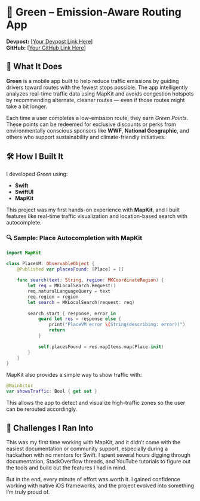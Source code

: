 # 🌿 Green – Emission-Aware Routing App

**Devpost:** [[Your Devpost Link Here](https://devpost.com/software/green-aed7s9)]  
**GitHub:** [[Your GitHub Link Here](https://github.com/mravaloarison/Green)]

## 🚗 What It Does

**Green** is a mobile app built to help reduce traffic emissions by guiding drivers toward routes with the fewest stops possible. The app intelligently analyzes real-time traffic data using MapKit and avoids congestion hotspots by recommending alternate, cleaner routes — even if those routes might take a bit longer.

Each time a user completes a low-emission route, they earn *Green Points*. These points can be redeemed for exclusive discounts or perks from environmentally conscious sponsors like **WWF**, **National Geographic**, and others who support sustainability and climate-friendly initiatives.

## 🛠️ How I Built It

I developed *Green* using:

- **Swift**
- **SwiftUI**
- **MapKit**

This project was my first hands-on experience with **MapKit**, and I built features like real-time traffic visualization and location-based search with autocomplete.

### 🔍 Sample: Place Autocompletion with MapKit

```swift
import MapKit

class PlaceVM: ObservableObject {
    @Published var placesFound: [Place] = []
    
    func search(text: String, region: MKCoordinateRegion) {
        let req = MKLocalSearch.Request()
        req.naturalLanguageQuery = text
        req.region = region
        let search = MKLocalSearch(request: req)
        
        search.start { response, error in
            guard let res = response else {
                print("PlaceVM error \(String(describing: error))")
                return
            }
            
            self.placesFound = res.mapItems.map(Place.init)
        }
    }
}
```

MapKit also provides a simple way to show traffic with:

```swift
@MainActor
var showsTraffic: Bool { get set }
```

This allows the app to detect and visualize high-traffic zones so the user can be rerouted accordingly.

## 🚧 Challenges I Ran Into

This was my first time working with MapKit, and it didn’t come with the easiest documentation or community support, especially during a hackathon with no mentors for Swift. I spent several hours digging through documentation, StackOverflow threads, and YouTube tutorials to figure out the tools and build out the features I had in mind.

But in the end, every minute of effort was worth it. I gained confidence working with native iOS frameworks, and the project evolved into something I’m truly proud of.
